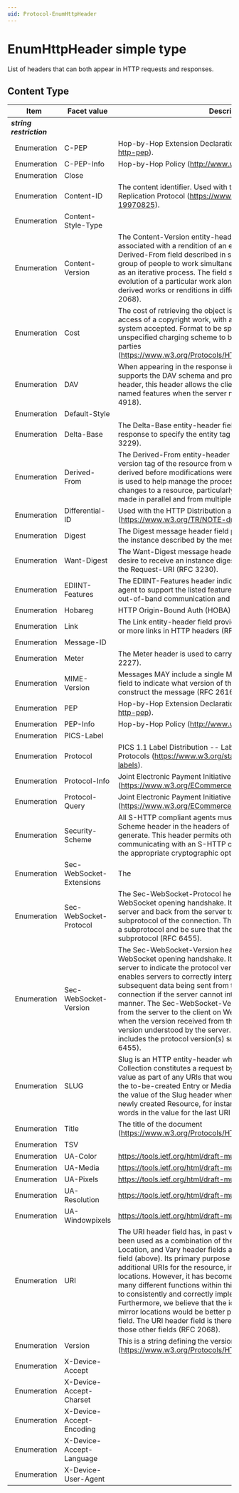```yaml
---
uid: Protocol-EnumHttpHeader
---
```


# EnumHttpHeader simple type

List of headers that can both appear in HTTP requests and responses.

## Content Type

|Item|Facet value|Description|
|--- |--- |--- |
|***string restriction***|||
|&nbsp;&nbsp;Enumeration|C-PEP|Hop-by-Hop Extension Declaration (http://www.w3.org/TR/WD-http-pep).|
|&nbsp;&nbsp;Enumeration|C-PEP-Info|Hop-by-Hop Policy (http://www.w3.org/TR/WD-http-pep).|
|&nbsp;&nbsp;Enumeration|Close||
|&nbsp;&nbsp;Enumeration|Content-ID|The content identifier. Used with the HTTP Distribution and Replication Protocol (https://www.w3.org/TR/NOTE-drp-19970825).|
|&nbsp;&nbsp;Enumeration|Content-Style-Type||
|&nbsp;&nbsp;Enumeration|Content-Version|The Content-Version entity-header field defines the version tag associated with a rendition of an evolving entity. Together with the Derived-From field described in section 19.6.2.3, it allows a group of people to work simultaneously on the creation of a work as an iterative process. The field should be used to allow evolution of a particular work along a single path rather than derived works or renditions in different representations. (RFC 2068).|
|&nbsp;&nbsp;Enumeration|Cost|The cost of retrieving the object is given. This is the cost of access of a copyright work, with a specification of the payment system accepted. Format to be specified. Currently refers to an unspecified charging scheme to be agreed out of band between parties (https://www.w3.org/Protocols/HTTP/Object_Headers.html#cost).|
|&nbsp;&nbsp;Enumeration|DAV|When appearing in the response indicates that the resource supports the DAV schema and protocol as specified. As a request header, this header allows the client to advertise compliance with named features when the server needs that information (RFC 4918).|
|&nbsp;&nbsp;Enumeration|Default-Style||
|&nbsp;&nbsp;Enumeration|Delta-Base|The Delta-Base entity-header field is used in a delta-encoded response to specify the entity tag of the base instance (RFC 3229).|
|&nbsp;&nbsp;Enumeration|Derived-From|The Derived-From entity-header field can be used to indicate the version tag of the resource from which the enclosed entity was derived before modifications were made by the sender. This field is used to help manage the process of merging successive changes to a resource, particularly when such changes are being made in parallel and from multiple sources (RFC 2068).|
|&nbsp;&nbsp;Enumeration|Differential-ID|Used with the HTTP Distribution and Replication Protocol (https://www.w3.org/TR/NOTE-drp-19970825).|
|&nbsp;&nbsp;Enumeration|Digest|The Digest message header field provides a message digest of the instance described by the message (RFC 3230).|
|&nbsp;&nbsp;Enumeration|Want-Digest|The Want-Digest message header field indicates the sender's desire to receive an instance digest on messages associated with the Request-URI (RFC 3230).|
|&nbsp;&nbsp;Enumeration|EDIINT-Features|The EDIINT-Features header indicates the capability of the user agent to support the listed feature with its trading partner without out-of-band communication and agreement (RFC 6017).|
|&nbsp;&nbsp;Enumeration|Hobareg|HTTP Origin-Bound Auth (HOBA) (RFC 7486).|
|&nbsp;&nbsp;Enumeration|Link|The Link entity-header field provides a means for serializing one or more links in HTTP headers (RFC 5988).|
|&nbsp;&nbsp;Enumeration|Message-ID||
|&nbsp;&nbsp;Enumeration|Meter|The Meter header is used to carry zero or more directives (RFC 2227).|
|&nbsp;&nbsp;Enumeration|MIME-Version|Messages MAY include a single MIME-Version general-header field to indicate what version of the MIME protocol was used to construct the message (RFC 2616).|
|&nbsp;&nbsp;Enumeration|PEP|Hop-by-Hop Extension Declaration (http://www.w3.org/TR/WD-http-pep).|
|&nbsp;&nbsp;Enumeration|PEP-Info|Hop-by-Hop Policy (http://www.w3.org/TR/WD-http-pep).|
|&nbsp;&nbsp;Enumeration|PICS-Label||
|&nbsp;&nbsp;Enumeration|Protocol|PICS 1.1 Label Distribution -- Label Syntax and Communication Protocols (https://www.w3.org/standards/history/REC-PICS-labels).|
|&nbsp;&nbsp;Enumeration|Protocol-Info|Joint Electronic Payment Initiative (https://www.w3.org/ECommerce/white-paper).|
|&nbsp;&nbsp;Enumeration|Protocol-Query|Joint Electronic Payment Initiative (https://www.w3.org/ECommerce/white-paper).|
|&nbsp;&nbsp;Enumeration|Security-Scheme|All S-HTTP compliant agents must generate the Security-Scheme header in the headers of all HTTP messages they generate. This header permits other agents to detect that they are communicating with an S-HTTP compliant agent and generate the appropriate cryptographic options header (RFC 2660).|
|&nbsp;&nbsp;Enumeration|Sec-WebSocket-Extensions|The |Sec-WebSocket-Extensions| header field is used in the WebSocket opening handshake. It is initially sent from the client to the server, and then subsequently sent from the server to the client, to agree on a set of protocol-level extensions to use for the duration of the connection (RFC 6455).|
|&nbsp;&nbsp;Enumeration|Sec-WebSocket-Protocol|The Sec-WebSocket-Protocol header field is used in the WebSocket opening handshake. It is sent from the client to the server and back from the server to the client to confirm the subprotocol of the connection. This enables scripts to both select a subprotocol and be sure that the server agreed to serve that subprotocol (RFC 6455).|
|&nbsp;&nbsp;Enumeration|Sec-WebSocket-Version|The Sec-WebSocket-Version header field is used in the WebSocket opening handshake. It is sent from the client to the server to indicate the protocol version of the connection. This enables servers to correctly interpret the opening handshake and subsequent data being sent from the data, and close the connection if the server cannot interpret that data in a safe manner. The Sec-WebSocket-Version header field is also sent from the server to the client on WebSocket handshake error, when the version received from the client does not match a version understood by the server. In such a case, the header field includes the protocol version(s) supported by the server (RFC 6455).|
|&nbsp;&nbsp;Enumeration|SLUG|Slug is an HTTP entity-header whose presence in a POST to a Collection constitutes a request by the client to use the header’s value as part of any URIs that would normally be used to retrieve the to-be-created Entry or Media Resources. Servers MAY use the value of the Slug header when creating the Member URI of the newly created Resource, for instance, by using some or all of the words in the value for the last URI segment (RFC 5023).|
|&nbsp;&nbsp;Enumeration|Title|The title of the document (https://www.w3.org/Protocols/HTTP/Object_Headers.html#title).|
|&nbsp;&nbsp;Enumeration|TSV||
|&nbsp;&nbsp;Enumeration|UA-Color|https://tools.ietf.org/html/draft-mutz-http-attributes-00|
|&nbsp;&nbsp;Enumeration|UA-Media|https://tools.ietf.org/html/draft-mutz-http-attributes-00|
|&nbsp;&nbsp;Enumeration|UA-Pixels|https://tools.ietf.org/html/draft-mutz-http-attributes-00|
|&nbsp;&nbsp;Enumeration|UA-Resolution|https://tools.ietf.org/html/draft-mutz-http-attributes-00|
|&nbsp;&nbsp;Enumeration|UA-Windowpixels|https://tools.ietf.org/html/draft-mutz-http-attributes-00|
|&nbsp;&nbsp;Enumeration|URI| The URI header field has, in past versions of this specification, been used as a combination of the existing Location, Content-Location, and Vary header fields as well as the future Alternates field (above). Its primary purpose has been to include a list of additional URIs for the resource, including names and mirror locations. However, it has become clear that the combination of many different functions within this single field has been a barrier to consistently and correctly implementing any of those functions. Furthermore, we believe that the identification of names and mirror locations would be better performed via the Link header field. The URI header field is therefore deprecated in favor of those other fields (RFC 2068). |
|&nbsp;&nbsp;Enumeration|Version|This is a string defining the version of an evolving object (https://www.w3.org/Protocols/HTTP/Object_Headers.html#z13).|
|&nbsp;&nbsp;Enumeration|X-Device-Accept||
|&nbsp;&nbsp;Enumeration|X-Device-Accept-Charset||
|&nbsp;&nbsp;Enumeration|X-Device-Accept-Encoding||
|&nbsp;&nbsp;Enumeration|X-Device-Accept-Language||
|&nbsp;&nbsp;Enumeration|X-Device-User-Agent||
